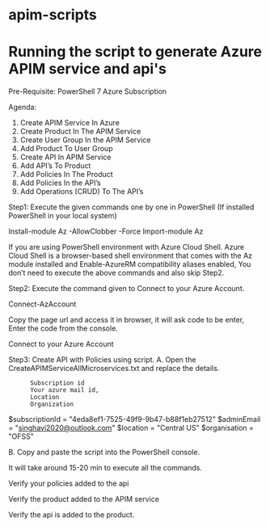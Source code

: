 # apim-scripts
# Running the script to generate Azure APIM service and api's

Pre-Requisite:
  PowerShell 7
  Azure Subscription

Agenda:
1.	Create APIM Service In Azure
2.	Create Product In The APIM Service
3.	Create User Group In the APIM Service
4.	Add Product To User Group
5.	Create API In APIM Service
6.	Add API’s To Product
7.	Add Policies In The Product
8.	Add Policies In the API’s
9.	Add Operations (CRUD) To The API’s

Step1:  Execute the given commands one by one in PowerShell (If installed PowerShell in your local system)

Install-module Az -AllowClobber -Force
Import-module Az


If you are using PowerShell environment with Azure Cloud Shell. Azure Cloud Shell is a browser-based shell environment that comes with the Az module installed and Enable-AzureRM compatibility aliases enabled, You don’t need to execute the above commands and also skip Step2.


 Step2: Execute the command given to Connect to your Azure Account.

 Connect-AzAccount

 

Copy the page url and access it in browser, it will ask code to be enter, Enter the code from the console.
 


Connect to your Azure Account








Step3: Create API with Policies using script.
A.	Open the CreateAPIMServiceAllMicroservices.txt  and replace  the details.

          Subscription id
          Your azure mail id,
          Location 
          Organization
 
$subscriptionId = "4eda8ef1-7525-49f9-9b47-b88f1eb27512" 
$adminEmail = "singhavi2020@outlook.com" 
$location = "Central US" 
$organisation = "OFSS"

B.	 Copy and paste the script into the PowerShell console.

It will take around 15-20 min to execute all the commands.

 



Verify your policies added to the api
 

Verify the product added to the APIM service
 

Verify the api is added to the product.
 



